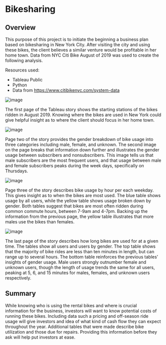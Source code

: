 # Bikesharing

## Overview

This purpose of this project is to initiate the beginning a business plan based on bikesharing in New York City. After visiting the city and using these bikes, the client believes a similar venture would be profitable in her home town. Data from NYC Citi Bike August of 2019 was used to create the following analysis.

Resources used:
- Tableau Public
- Python
- Data from https://www.citibikenyc.com/system-data

![image](https://user-images.githubusercontent.com/78892035/121080070-f42daf80-c7a8-11eb-9941-d945511c6f06.png)

The first page of the Tableau story shows the starting stations of the bikes ridden in August 2019. Knowing where the bikes are used in New York could give helpful insight as to where the client should focus in her home town. 

![image](https://user-images.githubusercontent.com/78892035/121080917-06f4b400-c7aa-11eb-8320-98233c67da32.png)

Page two of the story provides the gender breakdown of bike usage into three categories including male, female, and unknown. The second image on the page breaks that information down further and illustrates the gender usage between subscribers and nonsubscribers. This image tells us that male subscribers are the most frequent users, and that usage between male and female subscribers peaks during the week days, specifically on Thursdays. 

![image](https://user-images.githubusercontent.com/78892035/121082051-86cf4e00-c7ab-11eb-9470-0b0b308fd8f1.png)

Page three of the story describes bike usage by hour per each weekday. This gives insight as to when the bikes are most used. The blue table shows usage by all users, while the yellow table shows usage broken down by gender. Both tables suggest that bikes are most often ridden during common commute hours, between 7-9am and 4-7pm. Backing up the information from the previous page, the yellow table illustrates that more males use the bikes than females.

![image](https://user-images.githubusercontent.com/78892035/121082563-458b6e00-c7ac-11eb-9d0b-73edd98645ed.png)

The last page of the story describes how long bikes are used for at a given time. The tables show all users and users by gender. The top table shows that the majority of bike rides are less than ten minutes in length, but can range up to several hours. The bottom table reinforces the previous tables’ insights of gender usage. Male users strongly outnumber female and unknown users, though the length of usage trends the same for all users, peaking at 5, 6, and 15 minutes for males, females, and unknown users respectively.

## Summary

While knowing who is using the rental bikes and where is crucial information for the business, investors will want to know potential costs of running these bikes. Including data such a pricing and off-season ride usage will give investors and idea of what kind of cash flow they can expect throughout the year. Additional tables that were made describe bike utilization and those due for repairs. Providing this information before they ask will help put investors at ease. 
